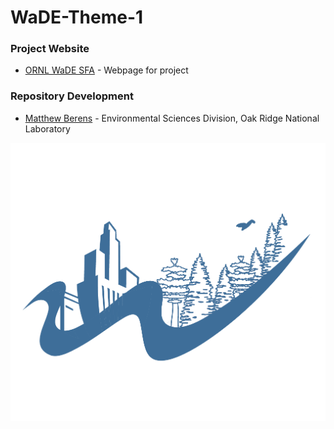 
<!-- README.md is generated from README.Rmd. Please edit that file -->

# WaDE-Theme-1

<!-- badges: start -->
<!-- badges: end -->

### Project Website

- [ORNL WaDE SFA](https://wade.ornl.gov/) - Webpage for project

### Repository Development

- [Matthew
  Berens](https://www.ornl.gov/staff-profile/matthew-j-berens) -
  Environmental Sciences Division, Oak Ridge National Laboratory

![](README_files/WaDE_logo.png)
